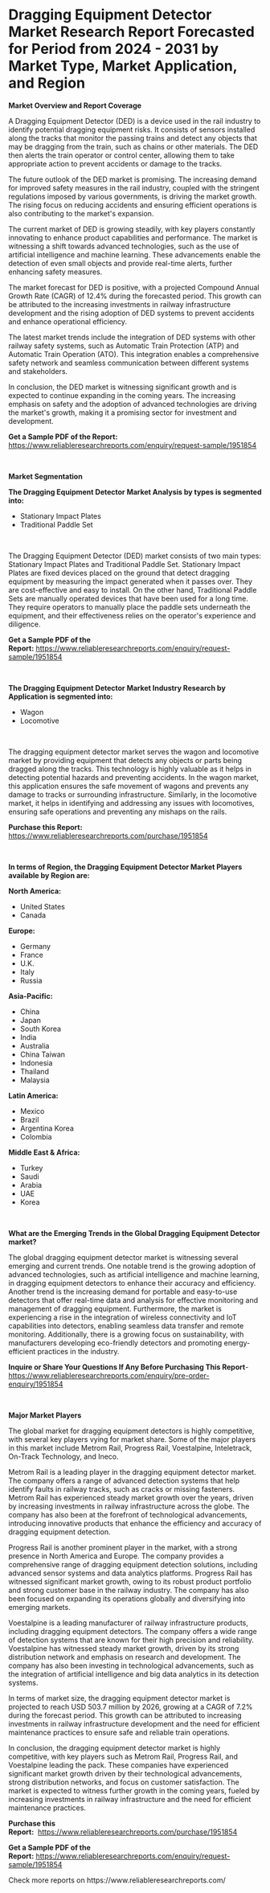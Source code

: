<p><h1>Dragging Equipment Detector Market Research Report Forecasted for Period from 2024 -  2031 by Market Type, Market Application, and Region</h1></p><p><strong>Market Overview and Report Coverage</strong></p>
<p><p>A Dragging Equipment Detector (DED) is a device used in the rail industry to identify potential dragging equipment risks. It consists of sensors installed along the tracks that monitor the passing trains and detect any objects that may be dragging from the train, such as chains or other materials. The DED then alerts the train operator or control center, allowing them to take appropriate action to prevent accidents or damage to the tracks.</p><p>The future outlook of the DED market is promising. The increasing demand for improved safety measures in the rail industry, coupled with the stringent regulations imposed by various governments, is driving the market growth. The rising focus on reducing accidents and ensuring efficient operations is also contributing to the market's expansion.</p><p>The current market of DED is growing steadily, with key players constantly innovating to enhance product capabilities and performance. The market is witnessing a shift towards advanced technologies, such as the use of artificial intelligence and machine learning. These advancements enable the detection of even small objects and provide real-time alerts, further enhancing safety measures.</p><p>The market forecast for DED is positive, with a projected Compound Annual Growth Rate (CAGR) of 12.4% during the forecasted period. This growth can be attributed to the increasing investments in railway infrastructure development and the rising adoption of DED systems to prevent accidents and enhance operational efficiency.</p><p>The latest market trends include the integration of DED systems with other railway safety systems, such as Automatic Train Protection (ATP) and Automatic Train Operation (ATO). This integration enables a comprehensive safety network and seamless communication between different systems and stakeholders.</p><p>In conclusion, the DED market is witnessing significant growth and is expected to continue expanding in the coming years. The increasing emphasis on safety and the adoption of advanced technologies are driving the market's growth, making it a promising sector for investment and development.</p></p>
<p><strong>Get a Sample PDF of the Report:</strong> <a href="https://www.reliableresearchreports.com/enquiry/request-sample/1951854">https://www.reliableresearchreports.com/enquiry/request-sample/1951854</a></p>
<p>&nbsp;</p>
<p><strong>Market Segmentation</strong></p>
<p><strong>The Dragging Equipment Detector Market Analysis by types is segmented into:</strong></p>
<p><ul><li>Stationary Impact Plates</li><li>Traditional Paddle Set</li></ul></p>
<p>&nbsp;</p>
<p><p>The Dragging Equipment Detector (DED) market consists of two main types: Stationary Impact Plates and Traditional Paddle Set. Stationary Impact Plates are fixed devices placed on the ground that detect dragging equipment by measuring the impact generated when it passes over. They are cost-effective and easy to install. On the other hand, Traditional Paddle Sets are manually operated devices that have been used for a long time. They require operators to manually place the paddle sets underneath the equipment, and their effectiveness relies on the operator's experience and diligence.</p></p>
<p><strong>Get a Sample PDF of the Report:</strong>&nbsp;<a href="https://www.reliableresearchreports.com/enquiry/request-sample/1951854">https://www.reliableresearchreports.com/enquiry/request-sample/1951854</a></p>
<p>&nbsp;</p>
<p><strong>The Dragging Equipment Detector Market Industry Research by Application is segmented into:</strong></p>
<p><ul><li>Wagon</li><li>Locomotive</li></ul></p>
<p>&nbsp;</p>
<p><p>The dragging equipment detector market serves the wagon and locomotive market by providing equipment that detects any objects or parts being dragged along the tracks. This technology is highly valuable as it helps in detecting potential hazards and preventing accidents. In the wagon market, this application ensures the safe movement of wagons and prevents any damage to tracks or surrounding infrastructure. Similarly, in the locomotive market, it helps in identifying and addressing any issues with locomotives, ensuring safe operations and preventing any mishaps on the rails.</p></p>
<p><strong>Purchase this Report:</strong>&nbsp; <a href="https://www.reliableresearchreports.com/purchase/1951854">https://www.reliableresearchreports.com/purchase/1951854</a></p>
<p>&nbsp;</p>
<p><strong>In terms of Region, the Dragging Equipment Detector Market Players available by Region are:</strong></p>
<p>
    <p> <strong> North America: </strong>
        <ul>
            <li>United States</li>
            <li>Canada</li>
        </ul>
        </p> 
    <p> <strong> Europe: </strong>
        <ul>
            <li>Germany</li>
            <li>France</li>
            <li>U.K.</li>
            <li>Italy</li>
            <li>Russia</li>
        </ul>
        </p> 
    <p> <strong> Asia-Pacific: </strong>
        <ul>
            <li>China</li>
            <li>Japan</li>
            <li>South Korea</li>
            <li>India</li>
            <li>Australia</li>
            <li>China Taiwan</li>
            <li>Indonesia</li>
            <li>Thailand</li>
            <li>Malaysia</li>
        </ul>
        </p> 
    <p> <strong> Latin America: </strong>
        <ul>
            <li>Mexico</li>
            <li>Brazil</li>
            <li>Argentina Korea</li>
            <li>Colombia</li>
        </ul>
        </p> 
    <p> <strong> Middle East & Africa: </strong>
        <ul>
            <li>Turkey</li>
            <li>Saudi</li>
            <li>Arabia</li>
            <li>UAE</li>
            <li>Korea</li>
        </ul>
    </p>
    </p>
<p>&nbsp;</p>
<p><strong>What are the Emerging Trends in the Global Dragging Equipment Detector market?</strong></p>
<p><p>The global dragging equipment detector market is witnessing several emerging and current trends. One notable trend is the growing adoption of advanced technologies, such as artificial intelligence and machine learning, in dragging equipment detectors to enhance their accuracy and efficiency. Another trend is the increasing demand for portable and easy-to-use detectors that offer real-time data and analysis for effective monitoring and management of dragging equipment. Furthermore, the market is experiencing a rise in the integration of wireless connectivity and IoT capabilities into detectors, enabling seamless data transfer and remote monitoring. Additionally, there is a growing focus on sustainability, with manufacturers developing eco-friendly detectors and promoting energy-efficient practices in the industry.</p></p>
<p><strong>Inquire or Share Your Questions If Any Before Purchasing This Report</strong>- <a href="https://www.reliableresearchreports.com/enquiry/pre-order-enquiry/1951854">https://www.reliableresearchreports.com/enquiry/pre-order-enquiry/1951854</a></p>
<p>&nbsp;</p>
<p><strong>Major Market Players</strong></p>
<p><p>The global market for dragging equipment detectors is highly competitive, with several key players vying for market share. Some of the major players in this market include Metrom Rail, Progress Rail, Voestalpine, Inteletrack, On-Track Technology, and Ineco. </p><p>Metrom Rail is a leading player in the dragging equipment detector market. The company offers a range of advanced detection systems that help identify faults in railway tracks, such as cracks or missing fasteners. Metrom Rail has experienced steady market growth over the years, driven by increasing investments in railway infrastructure across the globe. The company has also been at the forefront of technological advancements, introducing innovative products that enhance the efficiency and accuracy of dragging equipment detection.</p><p>Progress Rail is another prominent player in the market, with a strong presence in North America and Europe. The company provides a comprehensive range of dragging equipment detection solutions, including advanced sensor systems and data analytics platforms. Progress Rail has witnessed significant market growth, owing to its robust product portfolio and strong customer base in the railway industry. The company has also been focused on expanding its operations globally and diversifying into emerging markets.</p><p>Voestalpine is a leading manufacturer of railway infrastructure products, including dragging equipment detectors. The company offers a wide range of detection systems that are known for their high precision and reliability. Voestalpine has witnessed steady market growth, driven by its strong distribution network and emphasis on research and development. The company has also been investing in technological advancements, such as the integration of artificial intelligence and big data analytics in its detection systems.</p><p>In terms of market size, the dragging equipment detector market is projected to reach USD 503.7 million by 2026, growing at a CAGR of 7.2% during the forecast period. This growth can be attributed to increasing investments in railway infrastructure development and the need for efficient maintenance practices to ensure safe and reliable train operations.</p><p>In conclusion, the dragging equipment detector market is highly competitive, with key players such as Metrom Rail, Progress Rail, and Voestalpine leading the pack. These companies have experienced significant market growth driven by their technological advancements, strong distribution networks, and focus on customer satisfaction. The market is expected to witness further growth in the coming years, fueled by increasing investments in railway infrastructure and the need for efficient maintenance practices.</p></p>
<p><strong>Purchase this Report:</strong>&nbsp;&nbsp;<a href="https://www.reliableresearchreports.com/purchase/1951854">https://www.reliableresearchreports.com/purchase/1951854</a></p>
<p></p>
<p><strong>Get a Sample PDF of the Report:</strong>&nbsp;<a href="https://www.reliableresearchreports.com/enquiry/request-sample/1951854">https://www.reliableresearchreports.com/enquiry/request-sample/1951854</a></p>
<p>Check more reports on https://www.reliableresearchreports.com/</p>